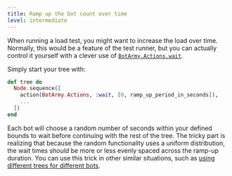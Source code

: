 ```yaml
---
title: Ramp up the bot count over time
level: intermediate
---
```


When running a load test, you might want to increase the load over time. Normally,
this would be a feature of the test runner, but you can actually control it yourself
with a clever use of [`BotArmy.Actions.wait`][wait].

Simply start your tree with:

```elixir
def tree do
  Node.sequence([
    action(BotArmy.Actions, :wait, [0, ramp_up_period_in_seconds]),
    ...
  ])
end
```

Each bot will choose a random number of seconds within your defined bounds to wait
before continuing with the rest of the tree. The tricky part is realizing that
because the random functionality uses a uniform distribution, the wait times _should_
be more or less evenly spaced across the ramp-up duration. You can use this trick in
other similar situations, such as [using different trees for different bots][random trees].

[wait]: https://hexdocs.pm/bot_army/1.0.0/BotArmy.Actions.html#wait/3
[random trees]: ../use-different-trees-for-different-bots

